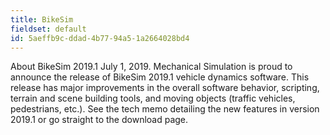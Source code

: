```yaml
---
title: BikeSim
fieldset: default
id: 5aeffb9c-ddad-4b77-94a5-1a2664028bd4
---
```

About BikeSim 2019.1
July 1, 2019. Mechanical Simulation is proud to announce the release of BikeSim 2019.1 vehicle dynamics software. This release has major improvements in the overall software behavior, scripting, terrain and scene building tools, and moving objects (traffic vehicles, pedestrians, etc.). See the tech memo detailing the new features in version 2019.1 or go straight to the download page.